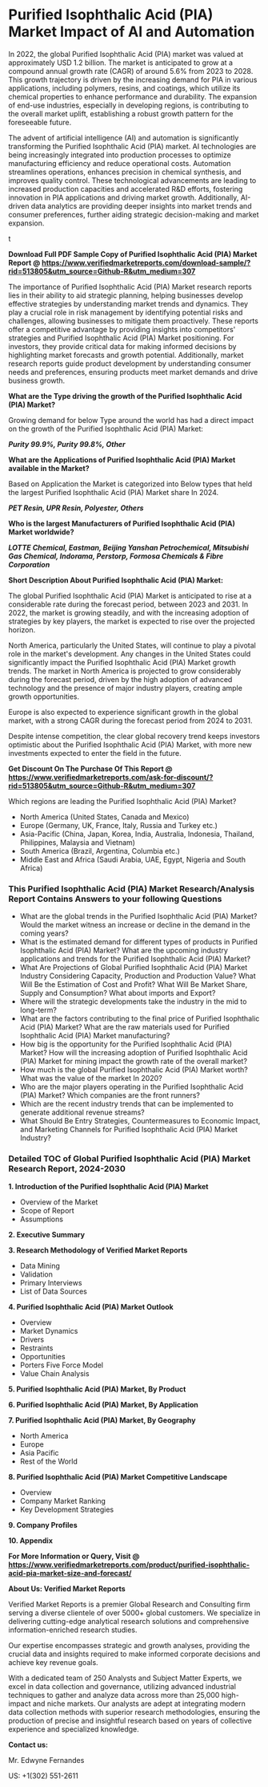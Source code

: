 <meta name="title" content="Global  Purified Isophthalic Acid (PIA) Market Impact of AI and Automation"><meta name="description" content="  In 2022, the global Purified Isophthalic Acid (PIA) market was valued at approximately USD 1.2 billion. The market is anticipated to grow at a compound annual growth"><meta name="title" content=" Purified Isophthalic Acid (PIA) Market Size, Share, Scope, Trends, Growth, Opportunities, Analysis, Forecast"> <h1>Purified Isophthalic Acid (PIA) Market Impact of AI and Automation</h1> <p>In 2022, the global Purified Isophthalic Acid (PIA) market was valued at approximately USD 1.2 billion. The market is anticipated to grow at a compound annual growth rate (CAGR) of around 5.6% from 2023 to 2028. This growth trajectory is driven by the increasing demand for PIA in various applications, including polymers, resins, and coatings, which utilize its chemical properties to enhance performance and durability. The expansion of end-use industries, especially in developing regions, is contributing to the overall market uplift, establishing a robust growth pattern for the foreseeable future.</p> <p>The advent of artificial intelligence (AI) and automation is significantly transforming the Purified Isophthalic Acid (PIA) market. AI technologies are being increasingly integrated into production processes to optimize manufacturing efficiency and reduce operational costs. Automation streamlines operations, enhances precision in chemical synthesis, and improves quality control. These technological advancements are leading to increased production capacities and accelerated R&D efforts, fostering innovation in PIA applications and driving market growth. Additionally, AI-driven data analytics are providing deeper insights into market trends and consumer preferences, further aiding strategic decision-making and market expansion.</p> t</p><p id="" class=""><strong>Download Full PDF Sample Copy of Purified Isophthalic Acid (PIA) Market Report @ <a href="https://www.verifiedmarketreports.com/download-sample/?rid=513805&utm_source=Github-R&utm_medium=307" target="_blank">https://www.verifiedmarketreports.com/download-sample/?rid=513805&utm_source=Github-R&utm_medium=307</a></strong></p><p>The importance of&nbsp;Purified Isophthalic Acid (PIA) Market research reports lies in their ability to aid strategic planning, helping businesses develop effective strategies by understanding market trends and dynamics. They play a crucial role in risk management by identifying potential risks and challenges, allowing businesses to mitigate them proactively. These reports offer a competitive advantage by providing insights into competitors' strategies and Purified Isophthalic Acid (PIA) Market positioning. For investors, they provide critical data for making informed decisions by highlighting market forecasts and growth potential. Additionally, market research reports guide product development by understanding consumer needs and preferences, ensuring products meet market demands and drive business growth.</p><p><strong>What are the&nbsp;Type driving the growth of the Purified Isophthalic Acid (PIA) Market?</strong></p><p id="" class="">Growing demand for below Type around the world has had a direct impact on the growth of the Purified Isophthalic Acid (PIA) Market:</p><em><strong>Purity 99.9%, Purity 99.8%, Other</strong></em></p><strong>What are the&nbsp;Applications&nbsp;of Purified Isophthalic Acid (PIA) Market available in the Market?</strong></p><p id="" class="">Based on Application the Market is categorized into Below types that held the largest Purified Isophthalic Acid (PIA) Market share In 2024.</p><em><strong>PET Resin, UPR Resin, Polyester, Others</strong></em></p><strong>Who is the largest Manufacturers of Purified Isophthalic Acid (PIA) Market worldwide?</strong></p><p><em><strong>LOTTE Chemical, Eastman, Beijing Yanshan Petrochemical, Mitsubishi Gas Chemical, Indorama, Perstorp, Formosa Chemicals & Fibre Corporation</strong></em></p><p id="" class=""><strong>Short Description About Purified Isophthalic Acid (PIA) Market:</strong></p><p>The global Purified Isophthalic Acid (PIA) Market is anticipated to rise at a considerable rate during the forecast period, between 2023 and 2031. In 2022, the market is growing steadily, and with the increasing adoption of strategies by key players, the market is expected to rise over the projected horizon.</p><p>North America, particularly the United States, will continue to play a pivotal role in the market's development. Any changes in the United States could significantly impact the Purified Isophthalic Acid (PIA) Market growth trends. The market in North America is projected to grow considerably during the forecast period, driven by the high adoption of advanced technology and the presence of major industry players, creating ample growth opportunities.</p><p>Europe is also expected to experience significant growth in the global market, with a strong CAGR during the forecast period from 2024 to 2031.</p><p>Despite intense competition, the clear global recovery trend keeps investors optimistic about the Purified Isophthalic Acid (PIA) Market, with more new investments expected to enter the field in the future.</p><p id="" class=""><strong>Get Discount On The Purchase Of This Report @ <a href="https://www.verifiedmarketreports.com/ask-for-discount/?rid=513805&utm_source=Github-R&utm_medium=307" target="_blank">https://www.verifiedmarketreports.com/ask-for-discount/?rid=513805&utm_source=Github-R&utm_medium=307</a></strong></p>Which regions are leading the Purified Isophthalic Acid (PIA) Market?</p><ul><li>North America (United States, Canada and Mexico)</li><li>Europe (Germany, UK, France, Italy, Russia and Turkey etc.)</li><li>Asia-Pacific (China, Japan, Korea, India, Australia, Indonesia, Thailand, Philippines, Malaysia and Vietnam)</li><li>South America (Brazil, Argentina, Columbia etc.)</li><li>Middle East and Africa (Saudi Arabia, UAE, Egypt, Nigeria and South Africa)</li></ul><h3 id="" class="">This Purified Isophthalic Acid (PIA) Market Research/Analysis Report Contains Answers to your following Questions</h3><ul><li>What are the global trends in the Purified Isophthalic Acid (PIA) Market? Would the market witness an increase or decline in the demand in the coming years?</li><li>What is the estimated demand for different types of products in Purified Isophthalic Acid (PIA) Market? What are the upcoming industry applications and trends for the Purified Isophthalic Acid (PIA) Market?</li><li>What Are Projections of Global Purified Isophthalic Acid (PIA) Market Industry Considering Capacity, Production and Production Value? What Will Be the Estimation of Cost and Profit? What Will Be Market Share, Supply and Consumption? What about imports and Export?</li><li>Where will the strategic developments take the industry in the mid to long-term?</li><li>What are the factors contributing to the final price of Purified Isophthalic Acid (PIA) Market? What are the raw materials used for Purified Isophthalic Acid (PIA) Market manufacturing?</li><li>How big is the opportunity for the Purified Isophthalic Acid (PIA) Market? How will the increasing adoption of Purified Isophthalic Acid (PIA) Market for mining impact the growth rate of the overall market?</li><li>How much is the global Purified Isophthalic Acid (PIA) Market worth? What was the value of the market In 2020?</li><li>Who are the major players operating in the Purified Isophthalic Acid (PIA) Market? Which companies are the front runners?</li><li>Which are the recent industry trends that can be implemented to generate additional revenue streams?</li><li>What Should Be Entry Strategies, Countermeasures to Economic Impact, and Marketing Channels for Purified Isophthalic Acid (PIA) Market Industry?</li></ul><h3 id="" class="">Detailed TOC of Global Purified Isophthalic Acid (PIA) Market Research Report, 2024-2030</h3><p id="" class=""><strong>1. Introduction of the Purified Isophthalic Acid (PIA) Market</strong></p><ul><li>Overview of the Market</li><li>Scope of Report</li><li>Assumptions</li></ul><p id="" class=""><strong>2. Executive Summary</strong></p><p id="" class=""><strong>3. Research Methodology of Verified Market Reports</strong></p><ul><li>Data Mining</li><li>Validation</li><li>Primary Interviews</li><li>List of Data Sources</li></ul><p id="" class=""><strong>4. Purified Isophthalic Acid (PIA) Market Outlook</strong></p><ul><li>Overview</li><li>Market Dynamics</li><li>Drivers</li><li>Restraints</li><li>Opportunities</li><li>Porters Five Force Model</li><li>Value Chain Analysis</li></ul><p id="" class=""><strong>5. Purified Isophthalic Acid (PIA) Market, By Product</strong></p><p id="" class=""><strong>6. Purified Isophthalic Acid (PIA) Market, By Application</strong></p><p id="" class=""><strong>7. Purified Isophthalic Acid (PIA) Market, By Geography</strong></p><ul><li>North America</li><li>Europe</li><li>Asia Pacific</li><li>Rest of the World</li></ul><p id="" class=""><strong>8. Purified Isophthalic Acid (PIA) Market Competitive Landscape</strong></p><ul><li>Overview</li><li>Company Market Ranking</li><li>Key Development Strategies</li></ul><p id="" class=""><strong>9. Company Profiles</strong></p><p id="" class=""><strong>10. Appendix</strong></p><p id="" class=""><strong>For More Information or Query, Visit @ <a href="https://www.verifiedmarketreports.com/product/purified-isophthalic-acid-pia-market-size-and-forecast/" target="_blank">https://www.verifiedmarketreports.com/product/purified-isophthalic-acid-pia-market-size-and-forecast/</a></strong></p><p id="" class=""><strong>About Us: Verified Market Reports</strong></p><p id="" class="">Verified Market Reports is a premier Global Research and Consulting firm serving a diverse clientele of over 5000+ global customers. We specialize in delivering cutting-edge analytical research solutions and comprehensive information-enriched research studies.</p><p id="" class="">Our expertise encompasses strategic and growth analyses, providing the crucial data and insights required to make informed corporate decisions and achieve key revenue goals.</p><p id="" class="">With a dedicated team of 250 Analysts and Subject Matter Experts, we excel in data collection and governance, utilizing advanced industrial techniques to gather and analyze data across more than 25,000 high-impact and niche markets. Our analysts are adept at integrating modern data collection methods with superior research methodologies, ensuring the production of precise and insightful research based on years of collective experience and specialized knowledge.</p><p id="" class=""><strong>Contact us:</strong></p><p id="" class="">Mr. Edwyne Fernandes</p><p id="" class="">US: +1(302) 551-2611</p>